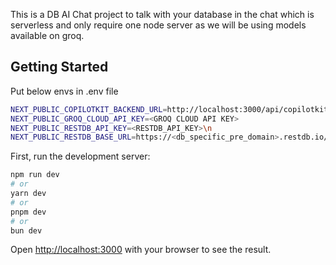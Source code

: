 This is a DB AI Chat project to talk with your database in the chat which is serverless and only require one node server as we will be using models available on groq.

## Getting Started
Put below envs in .env file

```bash
NEXT_PUBLIC_COPILOTKIT_BACKEND_URL=http://localhost:3000/api/copilotkit
NEXT_PUBLIC_GROQ_CLOUD_API_KEY=<GROQ CLOUD API KEY>
NEXT_PUBLIC_RESTDB_API_KEY=<RESTDB_API_KEY>\n
NEXT_PUBLIC_RESTDB_BASE_URL=https://<db_specific_pre_domain>.restdb.io/rest/<table-name>\n
```

First, run the development server:

```bash
npm run dev
# or
yarn dev
# or
pnpm dev
# or
bun dev
```

Open [http://localhost:3000](http://localhost:3000) with your browser to see the result.
